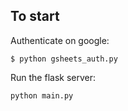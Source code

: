 ## To start

Authenticate on google:
```
$ python gsheets_auth.py
```

Run the flask server:

```
python main.py
```